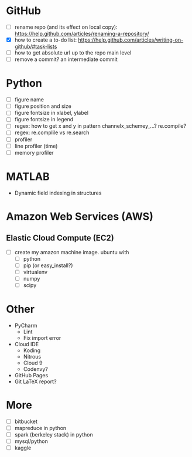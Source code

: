 # GitHub
- [ ] rename repo (and its effect on local copy): https://help.github.com/articles/renaming-a-repository/
- [x] how to create a to-do list: https://help.github.com/articles/writing-on-github/#task-lists
- [ ] how to get absolute url up to the repo main level
- [ ] remove a commit? an intermediate commit

# Python
- [ ] figure name
- [ ] figure position and size
- [ ] figure fontsize in xlabel, ylabel
- [ ] figure fontsize in legend
- [ ] regex: how to get x and y in pattern channelx_schemey_...? re.compile?
- [ ] regex: re.complile vs re.search
- [ ] profiler
- [ ] line profiler (time)
- [ ] memory profiler

# MATLAB
  - Dynamic field indexing in structures

# Amazon Web Services (AWS)
## Elastic Cloud Compute (EC2)
- [ ] create my amazon machine image. ubuntu with
   - [ ] python
   - [ ] pip (or easy_install?)
   - [ ] virtualenv
   - [ ] numpy
   - [ ] scipy

# Other
  - PyCharm 
    - Lint
    - Fix import error
  - Cloud IDE
    - Koding
    - Nitrous
    - Cloud 9 
    - Codenvy?
  - GitHub Pages
  - Git LaTeX report?
   
# More
- [ ] bitbucket
- [ ] mapreduce in python
- [ ] spark (berkeley stack) in python
- [ ] mysql/python
- [ ] kaggle
